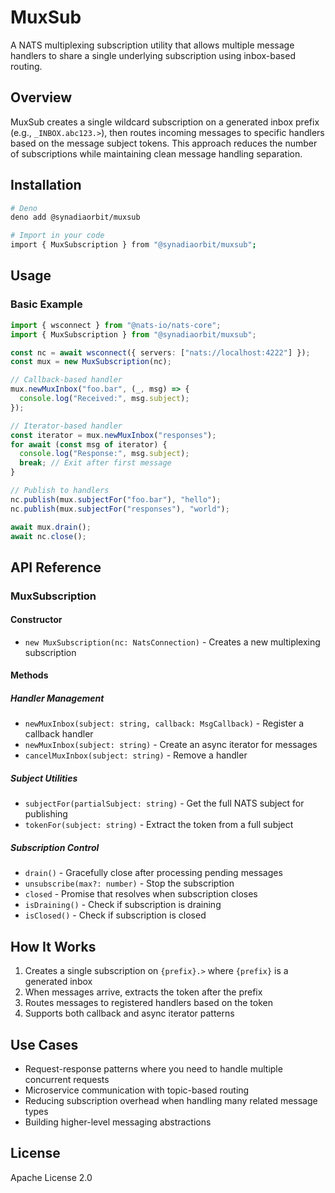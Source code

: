 # MuxSub

A NATS multiplexing subscription utility that allows multiple message handlers
to share a single underlying subscription using inbox-based routing.

## Overview

MuxSub creates a single wildcard subscription on a generated inbox prefix (e.g.,
`_INBOX.abc123.>`), then routes incoming messages to specific handlers based on
the message subject tokens. This approach reduces the number of subscriptions
while maintaining clean message handling separation.

## Installation

```bash
# Deno
deno add @synadiaorbit/muxsub

# Import in your code
import { MuxSubscription } from "@synadiaorbit/muxsub";
```

## Usage

### Basic Example

```typescript
import { wsconnect } from "@nats-io/nats-core";
import { MuxSubscription } from "@synadiaorbit/muxsub";

const nc = await wsconnect({ servers: ["nats://localhost:4222"] });
const mux = new MuxSubscription(nc);

// Callback-based handler
mux.newMuxInbox("foo.bar", (_, msg) => {
  console.log("Received:", msg.subject);
});

// Iterator-based handler
const iterator = mux.newMuxInbox("responses");
for await (const msg of iterator) {
  console.log("Response:", msg.subject);
  break; // Exit after first message
}

// Publish to handlers
nc.publish(mux.subjectFor("foo.bar"), "hello");
nc.publish(mux.subjectFor("responses"), "world");

await mux.drain();
await nc.close();
```

## API Reference

### MuxSubscription

#### Constructor

- `new MuxSubscription(nc: NatsConnection)` - Creates a new multiplexing
  subscription

#### Methods

##### Handler Management

- `newMuxInbox(subject: string, callback: MsgCallback)` - Register a callback
  handler
- `newMuxInbox(subject: string)` - Create an async iterator for messages
- `cancelMuxInbox(subject: string)` - Remove a handler

##### Subject Utilities

- `subjectFor(partialSubject: string)` - Get the full NATS subject for
  publishing
- `tokenFor(subject: string)` - Extract the token from a full subject

##### Subscription Control

- `drain()` - Gracefully close after processing pending messages
- `unsubscribe(max?: number)` - Stop the subscription
- `closed` - Promise that resolves when subscription closes
- `isDraining()` - Check if subscription is draining
- `isClosed()` - Check if subscription is closed

## How It Works

1. Creates a single subscription on `{prefix}.>` where `{prefix}` is a generated
   inbox
2. When messages arrive, extracts the token after the prefix
3. Routes messages to registered handlers based on the token
4. Supports both callback and async iterator patterns

## Use Cases

- Request-response patterns where you need to handle multiple concurrent
  requests
- Microservice communication with topic-based routing
- Reducing subscription overhead when handling many related message types
- Building higher-level messaging abstractions

## License

Apache License 2.0
